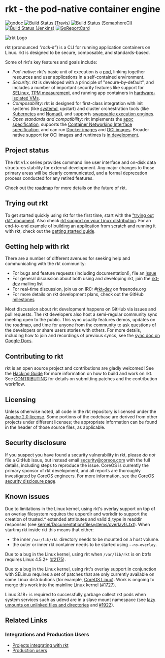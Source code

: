 # rkt - the pod-native container engine

[![godoc](https://godoc.org/github.com/rkt/rkt?status.svg)](http://godoc.org/github.com/rkt/rkt)
[![Build Status (Travis)](https://travis-ci.org/rkt/rkt.svg?branch=master)](https://travis-ci.org/rkt/rkt)
[![Build Status (SemaphoreCI)](https://semaphoreci.com/api/v1/rkt/rkt/branches/master/badge.svg)](https://semaphoreci.com/rkt/rkt)
[![Build Status (Jenkins)](https://jenkins-rkt-public.prod.coreos.systems/job/rkt-master-periodic/badge/icon)](https://jenkins-rkt-public.prod.coreos.systems/view/rkt/job/rkt-master-periodic/)
[![GoReportCard](https://img.shields.io/badge/go_report-A+-brightgreen.svg?style=flat)](https://goreportcard.com/report/github.com/coreos/rkt)

![rkt Logo](logos/rkt-horizontal-color.png)

rkt (pronounced _"rock-it"_) is a CLI for running application containers on Linux. rkt is designed to be secure, composable, and standards-based.

Some of rkt's key features and goals include:

- _Pod-native_: rkt's basic unit of execution is a [pod][coreos-rkt-pod-blog], linking together resources and user applications in a self-contained environment.
- _Security_: rkt is developed with a principle of "secure-by-default", and includes a number of important security features like support for [SELinux][selinux], [TPM measurement][tpm], and running app containers in [hardware-isolated VMs][kvm].
- _Composability_: rkt is designed for first-class integration with init systems (like [systemd][systemd], upstart) and cluster orchestration tools (like [Kubernetes][kubernetes] and [Nomad][nomad]), and supports [swappable execution engines][architecture].
- _Open standards and compatibility_: rkt implements the [appc specification][rkt-and-appc], supports the [Container Networking Interface specification][cni], and can run [Docker images][docker] and [OCI images][oci-image-spec]. Broader native support for OCI images and runtimes is [in development][rkt-oci].

[coreos-rkt-pod-blog]: https://coreos.com/blog/rkt-and-kubernetes.html
[architecture]: Documentation/devel/architecture.md
[systemd]: Documentation/using-rkt-with-systemd.md
[kubernetes]: Documentation/using-rkt-with-kubernetes.md
[nomad]: Documentation/using-rkt-with-nomad.md
[docker]: Documentation/running-docker-images.md
[networking]: Documentation/networking.md
[kvm]: Documentation/running-kvm-stage1.md
[rkt-and-appc]: Documentation/app-container.md
[cni]: https://github.com/appc/cni
[selinux]: Documentation/selinux.md
[tpm]: Documentation/devel/tpm.md
[oci-image-spec]: https://github.com/opencontainers/image-spec
[rkt-oci]: https://github.com/rkt/rkt/projects/4

## Project status

The rkt v1.x series provides command line user interface and on-disk data structures stability for external development. Any major changes to those primary areas will be clearly communicated, and a formal deprecation process conducted for any retired features.

Check out the [roadmap](ROADMAP.md) for more details on the future of rkt.

## Trying out rkt

To get started quickly using rkt for the first time, start with the ["trying out rkt" document](Documentation/trying-out-rkt.md).
Also check [rkt support on your Linux distribution](Documentation/distributions.md).
For an end-to-end example of building an application from scratch and running it with rkt, check out the [getting started guide](Documentation/getting-started-guide.md).

## Getting help with rkt

There are a number of different avenues for seeking help and communicating with the rkt community:
- For bugs and feature requests (including documentation!), file an [issue][new-issue]
- For general discussion about both using and developing rkt, join the [rkt-dev][rkt-dev] mailing list
- For real-time discussion, join us on IRC: #[rkt-dev][irc] on freenode.org
- For more details on rkt development plans, check out the GitHub [milestones][milestones]

Most discussion about rkt development happens on GitHub via issues and pull requests.
The rkt developers also host a semi-regular community sync meeting open to the public.
This sync usually features demos, updates on the roadmap, and time for anyone from the community to ask questions of the developers or share users stories with others.
For more details, including how to join and recordings of previous syncs, see the [sync doc on Google Docs][sync-doc].

[new-issue]: https://github.com/rkt/rkt/issues/new
[rkt-dev]: https://groups.google.com/forum/?hl=en#!forum/rkt-dev
[irc]: irc://irc.freenode.org:6667/#rkt-dev
[milestones]: https://github.com/rkt/rkt/milestones
[sync-doc]: https://docs.google.com/document/d/1NT_J5X2QErtKgd8Y3TFXNknWhJx_yOCMJnq3Iy2jPgE/edit#

## Contributing to rkt

rkt is an open source project and contributions are gladly welcomed!
See the [Hacking Guide](Documentation/hacking.md) for more information on how to build and work on rkt.
See [CONTRIBUTING](CONTRIBUTING.md) for details on submitting patches and the contribution workflow.

## Licensing

Unless otherwise noted, all code in the rkt repository is licensed under the [Apache 2.0 license](LICENSE).
Some portions of the codebase are derived from other projects under different licenses; the appropriate information can be found in the header of those source files, as applicable.

## Security disclosure

If you suspect you have found a security vulnerability in rkt, please *do not* file a GitHub issue, but instead email <security@coreos.com> with the full details, including steps to reproduce the issue.
CoreOS is currently the primary sponsor of rkt development, and all reports are thoroughly investigated by CoreOS engineers.
For more information, see the [CoreOS security disclosure page](https://coreos.com/security/disclosure/).

## Known issues

Due to limitations in the Linux kernel, using rkt's overlay support on top of an overlay filesystem requires the upperdir and workdir to support the creation of trusted.* extended attributes and valid d_type in readdir responses (see [kernel/Documentation/filesystems/overlayfs.txt](https://www.kernel.org/doc/Documentation/filesystems/overlayfs.txt)). When starting rkt inside rkt this means that either:
- the inner `/var/lib/rkt` directory needs to be mounted on a host volume.
- the outer or inner rkt container needs to be started using `--no-overlay`.

Due to a bug in the Linux kernel, using rkt when `/var/lib/rkt` is on btrfs requires Linux 4.5.2+ ([#2175](https://github.com/rkt/rkt/issues/2175)).

Due to a bug in the Linux kernel, using rkt's overlay support in conjunction with SELinux requires a set of patches that are only currently available on some Linux distributions (for example, [CoreOS Linux](https://github.com/coreos/coreos-overlay/tree/master/sys-kernel/coreos-sources/files)). Work is ongoing to merge this work into the mainline Linux kernel ([#1727](https://github.com/rkt/rkt/issues/1727#issuecomment-173203129)).

Linux 3.18+ is required to successfully garbage collect rkt pods when system services such as udevd are in a slave mount namespace (see [lazy umounts on unlinked files and directories](https://github.com/torvalds/linux/commit/8ed936b) and [#1922](https://github.com/rkt/rkt/issues/1922)).

## Related Links

### Integrations and Production Users

- [Projects integrating with rkt](https://github.com/rkt/rkt/blob/master/Documentation/integrations.md)
- [Production users](https://github.com/rkt/rkt/blob/master/Documentation/production-users.md)
